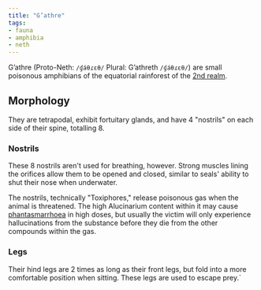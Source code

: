 ```yaml
---
title: "G’athre"
tags:
- fauna
- amphibia
- neth
---
```

G’athre (Proto-Neth: `/ɠáθɾɛθ/` Plural: G’athreth `/ɠáθɾɛθ/`) are small poisonous amphibians of the equatorial rainforest of the [2nd realm](locations/2nd-realm/2nd-realm.md).

## Morphology
They are tetrapodal, exhibit fortuitary glands, and have 4 "nostrils" on each side of their spine, totalling 8.

### Nostrils
These 8 nostrils aren't used for breathing, however. Strong muscles lining the orifices allow them to be opened and closed, similar to seals' ability to shut their nose when underwater.

The nostrils, technically "Toxiphores," release poisonous gas when the animal is threatened. The high Alucinarium content within it may cause [phantasmarrhoea](illnesses/phantasmarrhoea.md) in high doses, but usually the victim will only experience hallucinations from the substance before they die from the other compounds within the gas.

### Legs
Their hind legs are 2 times as long as their front legs, but fold into a more comfortable position when sitting. These legs are used to escape prey.`